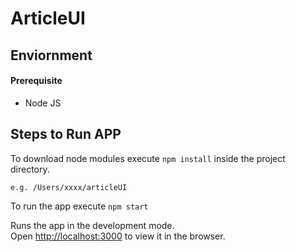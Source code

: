# ArticleUI

## Enviornment


#### Prerequisite 
- Node JS

## Steps to Run APP

To download node modules execute `npm install` inside the project directory.
```
e.g. /Users/xxxx/articleUI
```

To run the app execute 
 `npm start`

Runs the app in the development mode.\
Open [http://localhost:3000](http://localhost:3000) to view it in the browser.

